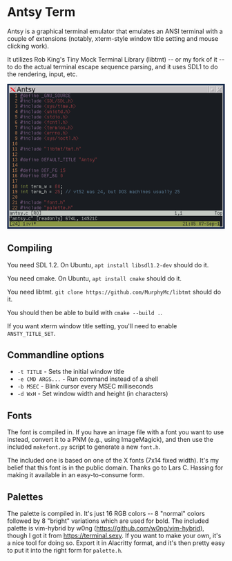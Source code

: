 # Antsy Term

Antsy is a graphical terminal emulator that emulates an ANSI terminal with
a couple of extensions (notably, xterm-style window title setting and mouse
clicking work).

It utilizes Rob King's Tiny Mock Terminal Library (libtmt) -- or my fork of
it -- to do the actual terminal escape sequence parsing, and it uses SDL1
to do the rendering, input, etc.

![Antsy screenshot](screenshot.png)

## Compiling

You need SDL 1.2.  On Ubuntu, `apt install libsdl1.2-dev` should do it.

You need cmake.  On Ubuntu, `apt install cmake` should do it.

You need libtmt.  `git clone https://github.com/MurphyMc/libtmt` should
do it.

You should then be able to build with `cmake --build .`.

If you want xterm window title setting, you'll need to enable
`ANSTY_TITLE_SET`.

## Commandline options

* `-t TITLE` - Sets the initial window title
* `-e CMD ARGS...` - Run command instead of a shell
* `-b MSEC` - Blink cursor every MSEC milliseconds
* `-d WxH` - Set window width and height (in characters)

## Fonts

The font is compiled in.  If you have an image file with a font you want
to use instead, convert it to a PNM (e.g., using ImageMagick), and then
use the included `makefont.py` script to generate a new `font.h`.

The included one is based on one of the X fonts (7x14 fixed width).  It's
my belief that this font is in the public domain.  Thanks go to Lars C.
Hassing for making it available in an easy-to-consume form.

## Palettes

The palette is compiled in.  It's just 16 RGB colors -- 8 "normal" colors
followed by 8 "bright" variations which are used for bold.  The included
palette is vim-hybrid by w0ng (https://github.com/w0ng/vim-hybrid), though
I got it from https://terminal.sexy.  If you want to make your own, it's
a nice tool for doing so.  Export it in Alacritty format, and it's then
pretty easy to put it into the right form for `palette.h`.

